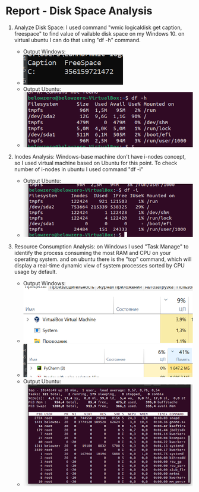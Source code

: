 # Report - Disk Space Analysis

1. Analyze Disk Space: I used command "wmic logicaldisk get caption, freespace" to find value of vailable disk space on my Windows 10. on virtual ubuntu I can do that using "df -h" command.
     - Output Windows:
     - ![windows_output](https://github.com/MinusOne-1/DevOps_labs/blob/lab6_solution/lab6/DiskSpaceAnalysis_images/t1_p1_win_out.png)
     - Output Ubuntu:
     - ![ubuntu_output](https://github.com/MinusOne-1/DevOps_labs/blob/lab6_solution/lab6/DiskSpaceAnalysis_images/t1_p1_ubuntu_out.png)

2. Inodes Analysis: Windows-base machine don't have i-nodes concept, so I used virtual machine based on Ubuntu for this point. To check number of i-nodes in ubuntu I used command "df -i"
    - Output Ubuntu:
    - ![ubuntu_output](https://github.com/MinusOne-1/DevOps_labs/blob/lab6_solution/lab6/DiskSpaceAnalysis_images/t1_p2_ubuntu_out.png)
3. Resource Consumption Analysis: on Windows I used "Task Manage" to identify the process consuming the most RAM and CPU on your operating system. and on ubuntu there is the "top" command, which will display a real-time dynamic view of system processes sorted by CPU usage by default.
     - Output Windows:
     - ![windows_output_cpu](https://github.com/MinusOne-1/DevOps_labs/blob/lab6_solution/lab6/DiskSpaceAnalysis_images/t1_p3_win_out.png)
     - ![windows_output_ram](https://github.com/MinusOne-1/DevOps_labs/blob/lab6_solution/lab6/DiskSpaceAnalysis_images/t1_p3_win_out_2.png)
     - Output Ubuntu:
     - ![ubuntu_output](https://github.com/MinusOne-1/DevOps_labs/blob/lab6_solution/lab6/DiskSpaceAnalysis_images/t1_p3_ubuntu_out.png)

